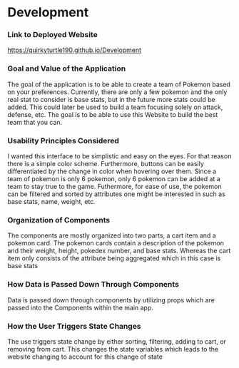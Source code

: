 # Development

### Link to Deployed Website
https://quirkyturtle190.github.io/Development

### Goal and Value of the Application
The goal of the application is to be able to create a team of Pokemon based on your preferences. Currently, there are 
only a few pokemon and the only real stat to consider is base stats, but in the future more stats could be added. This
could later be used to build a team focusing solely on attack, defense, etc. The goal is to be able to use this Website
to build the best team that you can.

### Usability Principles Considered
I wanted this interface to be simplistic and easy on the eyes. For that reason there is a simple color scheme. Furthermore,
buttons can be easily differentiated by the change in color when hovering over them. Since a team of pokemon is only 6 pokemon, 
only 6 pokemon can be added at a team to stay true to the game. Futhermore, for ease of use, the pokemon can be filtered and sorted by 
attributes one might be interested in such as base stats, name, weight, etc.

### Organization of Components
The components are mostly organized into two parts, a cart item and a pokemon card. The pokemon cards contain a description of the
pokemon and their weight, height, pokedex number, and base stats. Whereas the cart item only consists of the attribute being aggregated
which in this case is base stats

### How Data is Passed Down Through Components
Data is passed down through components by utilizing props which are passed into the Components within the main app.


### How the User Triggers State Changes
The use triggers state change by either sorting, filtering, adding to cart, or removing from cart. This changes the state variables
which leads to the website changing to account for this change of state

